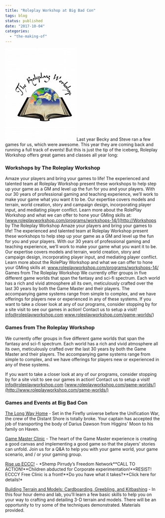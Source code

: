 ```yaml
---
title: "Roleplay Workshop at Big Bad Con"
tags: blog
status: published
date: "2017-10-04"
categories: 
  - "the-making-of"
---
```


[![Logo-2016-09-06](/images/Logo-2016-09-06-232x300.png)](https://www.bigbadcon.com/wp-content/uploads/formidable/Logo-2016-09-06.png)Last year Becky and Steve ran a few games for us, which were awesome. This year they are coming back and running a full track of events! But this is just the tip of the iceberg, Roleplay Workshop offers great games and classes all year long:

### Workshops by The Roleplay Workshop

Amaze your players and bring your games to life! The experienced and talented team at Roleplay Workshop present these workshops to help step up your game as a GM and level up the fun for you and your players. With our 30 years of professional gaming and teaching experience, we’ll work to make your game what you want it to be. Our expertise covers models and terrain, world creation, story and campaign design, incorporating player input, and mediating player conflict. Learn more about the RolePlay Workshop and what we can offer to hone your GMing skills at: [www.roleplayworkshop.com/programs/workshops-14/](http://Workshops by The Roleplay Workshop Amaze your players and bring your games to life! The experienced and talented team at Roleplay Workshop present these workshops to help step up your game as a GM and level up the fun for you and your players. With our 30 years of professional gaming and teaching experience, we’ll work to make your game what you want it to be. Our expertise covers models and terrain, world creation, story and campaign design, incorporating player input, and mediating player conflict. Learn more about the RolePlay Workshop and what we can offer to hone your GMing skills at: www.roleplayworkshop.com/programs/workshops-14/  Games from The Roleplay Workshop We currently offer groups in five different game worlds that span the fantasy and sci-fi spectrum. Each world has a rich and vivid atmosphere all its own, meticulously crafted over the last 30 years by both the Game Master and their players. The accompanying game systems range from simple to complex, and we have offerings for players new or experienced in any of these systems.  If you want to take a closer look at any of our programs, consider stopping by for a site visit to see our games in action!  Contact us to setup a visit!  info@roleplayworkshop.com www.roleplayworkshop.com/game-worlds/)

### Games from The Roleplay Workshop

We currently offer groups in five different game worlds that span the fantasy and sci-fi spectrum. Each world has a rich and vivid atmosphere all its own, meticulously crafted over the last 30 years by both the Game Master and their players. The accompanying game systems range from simple to complex, and we have offerings for players new or experienced in any of these systems.

If you want to take a closer look at any of our programs, consider stopping by for a site visit to see our games in action! Contact us to setup a visit! [info@roleplayworkshop.com](mailto:info@roleplayworkshop.com) [www.roleplayworkshop.com/game-worlds/](http://www.roleplayworkshop.com/game-worlds/)

### Games and Events at Big Bad Con

[The Long Way Home](https://www.bigbadcon.com/events/the-long-way-home/) - Set in the Firefly universe before the Unification War, the crew of the Distant Shore is totally broke. Your captain has accepted the job of transporting the body of Darius Dawson from Higgins' Moon to his family on Haven.

[Game Master Clinic](https://www.bigbadcon.com/events/game-master-clinic/) - The heart of the Game Master experience is creating a good canvas and implementing a good game so that the players’ stories can unfold. Join us for a Q&A to help you with your game world, your game scenario, and / or your gaming group.

[Rise up ECCC!](https://www.bigbadcon.com/events/rise-up-eccc/) - \*Shemp Pirrudy’s Freedom Network\*\*CALL TO ACTION!\*\*Children abducted for Corporate experimentation!\*\*RESIST! ECCCY Free Clinic is a front!\*\*Do you have what it takes?\*\*Click here for details!\*

[Building Terrain and Models: Cardboarding, Greebling, and Kitbashing](https://www.bigbadcon.com/events/building-terrain-and-models-cardboarding-greebling-and-kitbashing/) - In this four hour demo and lab, you’ll learn a few basic skills to help you on your way to crafting and detailing 3-D terrain and models. There will be an opportunity to try some of the techniques demonstrated. Materials provided.
